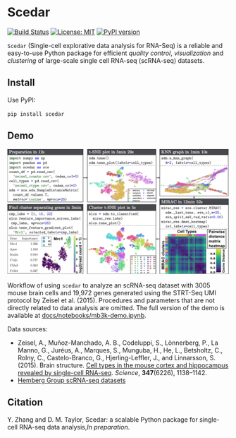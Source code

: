 # Scedar

[![Build Status](https://travis-ci.com/logstar/scedar.svg?token=VYpRBjS777dyXHuzCsTN&branch=master)](https://travis-ci.com/logstar/scedar)
[![License: MIT](https://img.shields.io/badge/License-MIT-yellow.svg)](https://opensource.org/licenses/MIT)
[![PyPI version](https://badge.fury.io/py/scedar.svg)](https://badge.fury.io/py/scedar)

`Scedar` (Single-cell explorative data analysis for RNA-Seq) is a reliable and easy-to-use Python package for efficient *quality control*, *visualization* and *clustering* of large-scale single cell RNA-seq (scRNA-seq) datasets.

## Install

Use PyPI:

`pip install scedar`

## Demo

![demo](docs/images/demo.png)

Workflow of using `scedar` to analyze an scRNA-seq dataset with 3005 mouse brain cells and 19,972 genes generated using the STRT-Seq UMI protocol by Zeisel et al. (2015). Procedures and parameters that are not directly related to data analysis are omitted. The full version of the demo is available at [docs/notebooks/mb3k-demo.ipynb](docs/notebooks/mb3k-demo.ipynb).

Data sources:

- Zeisel, A., Muñoz-Manchado, A. B., Codeluppi, S., Lönnerberg, P., La Manno, G., Juréus, A., Marques, S., Munguba, H., He, L., Betsholtz, C., Rolny, C., Castelo-Branco, G., Hjerling-Leffler, J., and Linnarsson, S. (2015). Brain structure. [Cell types in the mouse cortex and hippocampus revealed by single-cell RNA-seq](http://science.sciencemag.org/content/347/6226/1138). *Science*, **347**(6226), 1138–1142.
- [Hemberg Group scRNA-seq datasets](https://hemberg-lab.github.io/scRNA.seq.datasets/mouse/brain/#zeisel)

## Citation

Y. Zhang and D. M. Taylor, Scedar: a scalable Python package for single-cell RNA-seq data analysis,*In preparation*.
